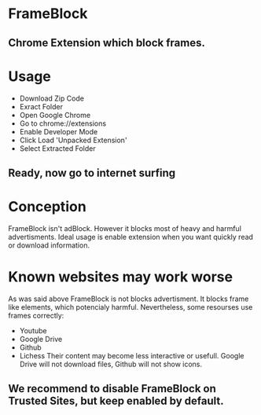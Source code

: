 # FrameBlock
## Chrome Extension which block frames.
# Usage
* Download Zip Code
* Exract Folder
* Open Google Chrome
* Go to chrome://extensions
* Enable Developer Mode
* Click Load 'Unpacked Extension'
* Select Extracted Folder
## Ready, now go to internet surfing
# Conception
FrameBlock isn't adBlock. However it blocks most of heavy and harmful advertisments.
Ideal usage is enable extension when you want quickly read or download information.
# Known websites may work worse
As was said above FrameBlock is not blocks advertisment.
It blocks frame like elements, which potencialy harmful.
Nevertheless, some resourses use frames correctly:
* Youtube
* Google Drive
* Github
* Lichess
Their content may become less interactive or usefull.
Google Drive will not download files, Github will not show icons.
## We recommend to disable FrameBlock on Trusted Sites, but keep enabled by default.
